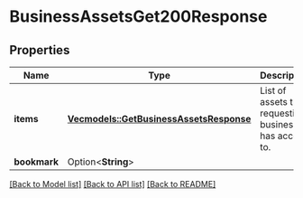 # BusinessAssetsGet200Response

## Properties

Name | Type | Description | Notes
------------ | ------------- | ------------- | -------------
**items** | [**Vec<models::GetBusinessAssetsResponse>**](GetBusinessAssetsResponse.md) | List of assets the requesting business has access to. | 
**bookmark** | Option<**String**> |  | [optional]

[[Back to Model list]](../README.md#documentation-for-models) [[Back to API list]](../README.md#documentation-for-api-endpoints) [[Back to README]](../README.md)


